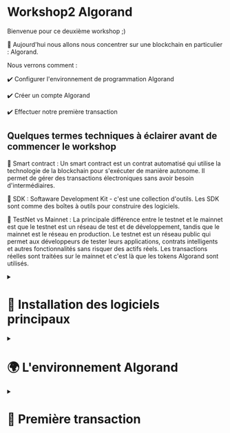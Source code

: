 # Workshop2 Algorand
Bienvenue pour ce deuxième workshop ;) 

🧵 Aujourd'hui nous allons nous concentrer sur une blockchain en particulier : Algorand.

Nous verrons comment : 

✔️ Configurer l'environnement de programmation Algorand

✔️ Créer un compte Algorand 

✔️ Effectuer notre première transaction



## Quelques termes techniques à éclairer avant de commencer le workshop 
📌 Smart contract :  Un smart contract est un contrat automatisé qui utilise la technologie de la blockchain pour s'exécuter de manière autonome. Il permet de gérer des transactions électroniques sans avoir besoin d'intermédiaires.

📌 SDK : Softaware Development Kit - c'est une collection d'outils. Les SDK sont comme des boîtes à outils pour construire des logiciels. 

📌 TestNet vs Mainnet : La principale différence entre le testnet et le mainnet est que le testnet est un réseau de test et de développement, tandis que le mainnet est le réseau en production. Le testnet est un réseau public qui permet aux développeurs de tester leurs applications, contrats intelligents et autres fonctionnalités sans risquer des actifs réels. Les transactions réelles sont traitées sur le mainnet et c'est là que les tokens Algorand sont utilisés. 


<details>
  <summary>
  <h1>🔧 Installation des logiciels principaux</h1>
  </summary>
  
  - Installation de Git
  
  Pour windows : https://git-scm.com/download/win
  Vous pouvez retrouver la version de votre système, en tapant dans votre barre de recherche de votre barre de tâche " A propos de votre PC", et vous retrouverez la version de votre système dans "type du système". Cela vous permettra de savoir si vous avez un processeur de 32-bit ou 64-bit. 
  
  Pour Mac: `git --version`
  Si git est déjà installé vous trouverez la version, sinon vous trouverez les instructions pour installer le logiciel. 

  - Installation de python 3: https://www.python.org/downloads/
  
  - Installation de Docker : `https://docs.docker.com/compose/install/`
 

  </details>
  
  
  <details><summary><h1>🌍 L'environnement Algorand </h1></summary>
  Algorand Sandbox est un outil qui permet aux développeurs et aux chercheurs de créer et de tester facilement des applications basées sur Algorand dans un environnement local. Il crée un réseau Algorand local à nœud unique et fournit une interface de ligne de commande pour interagir avec le réseau. Cela inclut des fonctionnalités telles que la création de nouveaux comptes, l'envoi et la réception d'Algos et l'interrogation du grand livre pour obtenir des informations.
  - Installation de sandbox (clône de repo par github Desktop) :
  
  Nous pouvons désormais commencer à jouer avec les commandes github : 
  ~~~
  git clone https://github.com/algorand/sandbox.git
  ~~~

( Ajout de code dans le fichier sandbox/docker-compose sous les ports ) 
~~~
volumes:
- type: bind
  source: ../
  target: /data 
~~~

  - Initialisation de sandbox ( au sein du terminal git) 
~~~
cd sandbox
./sandbox up testnet
~~~
  
  - Documentation d'Algorand : `https://developer.algorand.org/`
  
  - AlgoExplorer : `https://algoexplorer.io/`
  
  - SDK installation : `pip3 install py-algorand-sdk` ou `pip install py-algorand-sdk`
  
  - Dispenser Algorand (permet de récupérer des jetons/ faucet) : `https://dispenser.testnet.aws.algodev.network/`
 </details> 
 
 
 <details><summary><h1>💸 Première transaction</h1></summary>
 
 
### Création d'un compte Algorand et ajout de faucet dans notre compte

👉🏽 Dans le fichier sandbox, créez un nouveau fichier, nommez le (compte_algorand.py), puis collez le bout de code. Il nous permettra de générer des clés privées et public afin de créer notre compte Algorand.


~~~
from algosdk import account, mnemonic

def generate_algorand_keypair():
    cle_prive, addresse = account.generate_account()
    print("Mon adresse: {}".format(addresse))
    print("Ma clé privée: {}".format(cle_prive))
    print("Ma phrase mnémonique: {}".format(mnemonic.from_private_key(cle_prive)))

generate_algorand_keypair()

~~~

Puis sur le terminal, faites appel au fichier nouvellement créée. Cela permettra de générer le nouveau compte. Sur un nouveau fichier, ou en commentaire (chaque ligne précédé de #), copier-coller les données de votre nouveau compte.  : 
~~~
python3 compte_algorand.py 
~~~

La spécialité de la blockchain est que chaque transaction nécessite provoque des gas fees. Notre wallet sera celui qui valide les transactions, pour cela, nous devons avoir des faucets ( qui est en vérité de la fausse monnaie ), nous permettant d'intéragir avec la blockchain. 

👉 Allons sur le dispenser algorand, et avec l'adresse précédemment générée, nous pouvons nous procurer des faucets Algorand. Vous pouvez vérifier que la transaction c'est bien effectué dans l'explorateur de bloc. 
    
### Création de la première transaction 

Dans le même fichier précédement créé, nous rajouterons une nouvelle fonction permettant de créer la première transaction. Vous pouvez commenter la fonction précédente en séléctionnant la partie et avec 'CTRL + /' ou 'COMMAND + /'. 

~~~
#nouvelle en-tête et librairie 
from algosdk.v2client import algod
from algosdk import transaction
from algosdk import constants
import json
import base64

def exemple_de_premiere_transaction(ma_cle_prive, mon_adresse):
    # permet d'initialiser le client algod 
    algod_addresse = "http://localhost:4001"
    algod_token = "aaaaaaaaaaaaaaaaaaaaaaaaaaaaaaaaaaaaaaaaaaaaaaaaaaaaaaaaaaaaaaaa"
    algod_client = algod.AlgodClient(algod_token, algod_addresse)
~~~

Toujours dans la même fonction, nous créerons une variable permettant de récupérer les informations du compte. 
~~~
    # permet de récupérer les informations sur le compte 
    info_compte_initial = algod_client.account_info(mon_adresse)
    print("Voici la balance de mon compte: {} microAlgos".format(info_compte_initial.get('amount')) + "\n")
~~~

L'étape suivante consiste à ajouter du code dans notre fonction. Cette partie permet d'initialiser une transaction. 
~~~
    # construction de la transaction
    parametre = algod_client.suggested_params()
    #pour utiliser les données de la transaction avec les gas fess, tu peux commenter la ligne suivante
    parametre.flat_fee = True
    parametre.fee = constants.MIN_TXN_FEE 
    destination = "HZ57J3K46JIJXILONBBZOHX6BKPXEM2VVXNRFSUED6DKFD5ZD24PMJ3MVA"
    note = "Hello World".encode()
    montant = 1000000
    transaction_non_signe = transaction.PaymentTxn(mon_adresse, parametre, destination, montant, None, note)
~~~

Puis, nous devons signer notre transaction : 
~~~
    # signature de transaction
    transaction_signe = transaction_non_signe.sign(ma_cle_prive)
~~~

La dernière étape consiste à soumettre notre transaction dans la blockchain algorand
~~~
    #soumettre la transaction
    txid = algod_client.send_transaction(transaction_signe)
    print("La transaction est passée avec succée: {}".format(txid))

    # wait for confirmation 
    try:
        confirmed_txn = transaction.wait_for_confirmation(algod_client, txid, 4)  
    except Exception as err:
        print(err)
        return

    print("Information sur la transaction: {}".format(
        json.dumps(confirmed_txn, indent=4)))
    print("Les notes décodées: {}".format(base64.b64decode(
        confirmed_txn["txn"]["txn"]["note"]).decode()))
    print("La balance initial du compte: {} microAlgos".format(info_compte_initial.get('montant')) )
    print("Montant transféré: {} microAlgos".format(montant) )    
    print("Frais: {} microAlgos".format(parametre.fee) ) 


    infos_compte_final = algod_client.account_info(mon_adresse)
    print("La balance finale du compte : {} microAlgos".format(infos_compte_final.get('montant')) + "\n")
~~~

Enfin, nous devons faire appel à notre fonction avec les paramétres définit. 
Remplacer, 'ICI MA CLE PRIVEE' et 'ICI MON ADRESSE', par vos informations précédemment généré. 

~~~
exemple_de_premiere_transaction('ICI MA CLE PRIVEE', 'ICI MON ADRESSE')
~~~


